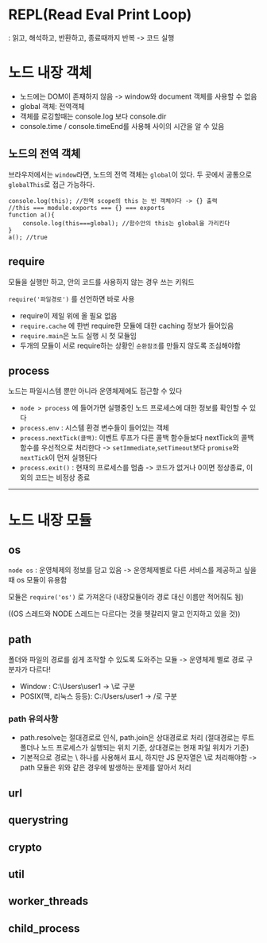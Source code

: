 # REPL(Read Eval Print Loop)
: 읽고, 해석하고, 반환하고, 종료때까지 반복 -> 코드 실행

# 노드 내장 객체
- 노드에는 DOM이 존재하지 않음 -> window와 document 객체를 사용할 수 없음
- global 객체: 전역객체
- 객체를 로깅할때는 console.log 보다 console.dir
- console.time / console.timeEnd를 사용해 사이의 시간을 알 수 있음

## 노드의 전역 객체

브라우저에서는 `window`라면, 노드의 전역 객체는 `global`이 있다. 두 곳에서 공통으로 `globalThis`로 접근 가능하다.

```JS
console.log(this); //전역 scope의 this 는 빈 객체이다 -> {} 출력
//this === module.exports === {} === exports
function a(){
    console.log(this===global); //함수안의 this는 global을 가리킨다
}
a(); //true
```

## require

모듈을 실행만 하고, 안의 코드를 사용하지 않는 경우 쓰는 키워드

`require('파일경로')` 를 선언하면 바로 사용

- require이 제일 위에 올 필요 없음
- `require.cache` 에 한번 require한 모듈에 대한 caching 정보가 들어있음
- `require.main`은 노드 실행 시 첫 모듈임
- 두개의 모듈이 서로 require하는 상황인 `순환참조`를 만들지 않도록 조심해야함

## process

노드는 파일시스템 뿐만 아니라 운영체제에도 접근할 수 있다

- `node > process` 에 들어가면 실행중인 노드 프로세스에 대한 정보를 확인할 수 있다
- `process.env` : 시스템 환경 변수들이 들어있는 객체
- `process.nextTick(콜백)`: 이벤트 루프가 다른 콜백 함수들보다 nextTick의 콜백함수를 우선적으로 처리한다
    -> `setImmediate`,`setTimeout`보다 `promise`와 `nextTick`이 먼저 실행된다
- `process.exit()` : 현재의 프로세스를 멈춤
    -> 코드가 없거나 0이면 정상종료, 이외의 코드는 비정상 종료

-------
# 노드 내장 모듈
## os

`node os` : 운영체제의 정보를 담고 있음 -> 운영체제별로 다른 서비스를 제공하고 싶을 때 os 모듈이 유용함

모듈은 `require('os')` 로 가져온다 (내장모듈이라 경로 대신 이름만 적어줘도 됨)

((OS 스레드와 NODE 스레드는 다르다는 것을 헷갈리지 말고 인지하고 있을 것))

## path

폴더와 파일의 경로를 쉽게 조작할 수 있도록 도와주는 모듈 -> 운영체제 별로 경로 구분자가 다르다!

- Window : C:\Users\user1 -> \로 구분
- POSIX(맥, 리눅스 등등): C:/Users/user1 -> /로 구분

### path 유의사항
- path.resolve는 절대경로로 인식, path.join은 상대경로로 처리 (절대경로는 루트폴더나 노드 프로세스가 실행되는 위치 기준, 상대경로는 현재 파일 위치가 기준)
- 기본적으로 경로는  \ 하나를 사용해서 표시, 하지만 JS 문자열은 \\로 처리해야함 -> path 모듈은 위와 같은 경우에 발생하는 문제를 알아서 처리

## url
## querystring

## crypto
## util

## worker_threads

## child_process






